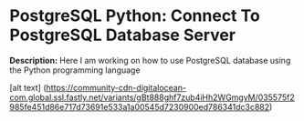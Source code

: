 # PostgreSQL Python: Connect To PostgreSQL Database Server

**Description:** Here I am working on how to use PostgreSQL database using the Python programming language

[alt text] (https://community-cdn-digitalocean-com.global.ssl.fastly.net/variants/gBt888ghf7zub4iHh2WGmgyM/035575f2985fe451d86e717d73691e533a1a00545d7230900ed786341dc3c882)
